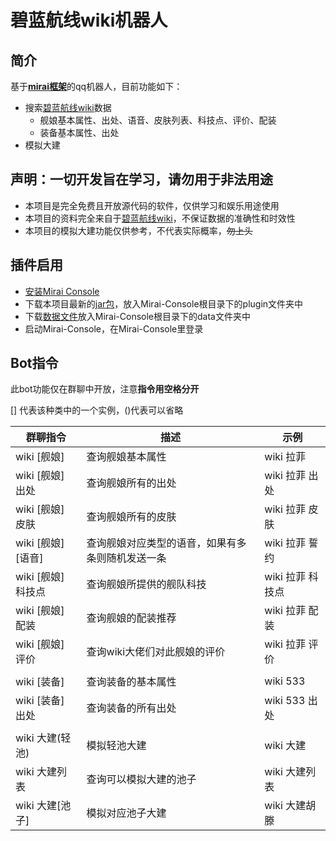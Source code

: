 # 碧蓝航线wiki机器人

## 简介

基于[**mirai框架**](https://github.com/mamoe/mirai)的qq机器人，目前功能如下：

- 搜索[碧蓝航线wiki](https://wiki.biligame.com/blhx)数据
  - 舰娘基本属性、出处、语音、皮肤列表、科技点、评价、配装
  - 装备基本属性、出处
- 模拟大建

## 声明：一切开发旨在学习，请勿用于非法用途

- 本项目是完全免费且开放源代码的软件，仅供学习和娱乐用途使用
- 本项目的资料完全来自于[碧蓝航线wiki](https://wiki.biligame.com/blhx)，不保证数据的准确性和时效性
- 本项目的模拟大建功能仅供参考，不代表实际概率，~~勿上头~~

## 插件启用

- [安装Mirai Console](https://github.com/mamoe/mirai/blob/dev/docs/UserManual.md)
- 下载本项目最新的[jar包](https://gitee.com/arisaka-iris/blhx-wiki-mirai-plugin/releases)，放入Mirai-Console根目录下的plugin文件夹中
- 下载[数据文件](https://gitee.com/arisaka-iris/blhx-wiki-mirai-plugin/tree/master/data)放入Mirai-Console根目录下的data文件夹中
- 启动Mirai-Console，在Mirai-Console里登录

## Bot指令

此bot功能仅在群聊中开放，注意**指令用空格分开**

[] 代表该种类中的一个实例，()代表可以省略

| 群聊指令           | 描述                                             | 示例             |
| ------------------ | ------------------------------------------------ | ---------------- |
| wiki [舰娘]        | 查询舰娘基本属性                                 | wiki 拉菲        |
| wiki [舰娘] 出处   | 查询舰娘所有的出处                               | wiki 拉菲 出处   |
| wiki [舰娘] 皮肤   | 查询舰娘所有的皮肤                               | wiki 拉菲 皮肤   |
| wiki [舰娘] [语音] | 查询舰娘对应类型的语音，如果有多条则随机发送一条 | wiki 拉菲 誓约   |
| wiki [舰娘] 科技点 | 查询舰娘所提供的舰队科技                         | wiki 拉菲 科技点 |
| wiki [舰娘] 配装   | 查询舰娘的配装推荐                               | wiki 拉菲 配装   |
| wiki [舰娘] 评价   | 查询wiki大佬们对此舰娘的评价                     | wiki 拉菲 评价   |
|                    |                                                  |                  |
| wiki [装备]        | 查询装备的基本属性                               | wiki 533         |
| wiki [装备] 出处   | 查询装备的所有出处                               | wiki 533 出处    |
|                    |                                                  |                  |
| wiki 大建(轻池)    | 模拟轻池大建                                     | wiki 大建        |
| wiki 大建列表      | 查询可以模拟大建的池子                           | wiki 大建列表    |
| wiki 大建[池子]    | 模拟对应池子大建                                 | wiki 大建胡滕    |
